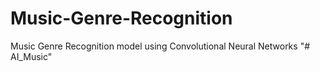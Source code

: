 # Music-Genre-Recognition
Music Genre Recognition model using Convolutional Neural Networks
"# AI_Music" 
